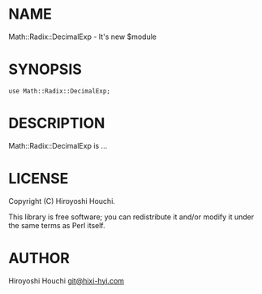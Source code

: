 # NAME

Math::Radix::DecimalExp - It's new $module

# SYNOPSIS

    use Math::Radix::DecimalExp;

# DESCRIPTION

Math::Radix::DecimalExp is ...

# LICENSE

Copyright (C) Hiroyoshi Houchi.

This library is free software; you can redistribute it and/or modify
it under the same terms as Perl itself.

# AUTHOR

Hiroyoshi Houchi <git@hixi-hyi.com>
